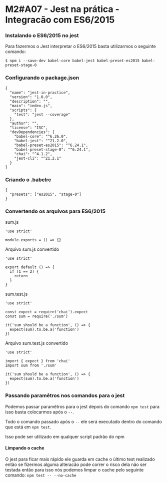 # M2#A07 - Jest na prática - Integracão com ES6/2015

### Instalando o ES6/2015 no jest
Para fazermos o Jest interpretar o ES6/2015 basta utilizarmos o seguinte comando:

```
$ npm i --save-dev babel-core babel-jest babel-preset-es2015 babel-preset-stage-0
```

### Configurando o package.json

```
{
  "name": "jest-in-practice",
  "version": "1.0.0",
  "description": "",
  "main": "index.js",
  "scripts": {
    "test": "jest --coverage"
  },
  "author": "",
  "license": "ISC",
  "devDependencies": {
    "babel-core": "^6.26.0",
    "babel-jest": "^21.2.0",
    "babel-preset-es2015": "^6.24.1",
    "babel-preset-stage-0": "^6.24.1",
    "chai": "^4.1.2",
    "jest-cli": "^21.2.1"
  }
}
```

### Criando o .babelrc
```
{
  "presets": ["es2015", "stage-0"]
}
```

### Convertendo os arquivos para ES6/2015

sum.js
```
'use strict'

module.exports = () => {}
```

Arquivo sum.js convertido
```
'use strict'

export default () => {
  if (1 == 2) {
    return
  }
}

```

sum.test.js

```
'use strict'

const expect = require('chai').expect
const sum = require('./sum')

it('sum should be a function', () => {
  expect(sum).to.be.a('function')
})

```

Arquivo sum.test.js convertido
```
'use strict'

import { expect } from 'chai'
import sum from './sum'

it('sum should be a function', () => {
  expect(sum).to.be.a('function')
})

```

### Passando paramêtros nos comandos para o jest
Podemos passar paramêtros para o jest depois do comando `npm test` para isso basta colocarmos após o `--`.

Todo o comando passado após o `--` ele será executado dentro do comando que está em `npm test`.

Isso pode ser utilizado em qualquer script padrão do npm

#### Limpando o cache
O jest para ficar mais rápido ele guarda em cache o último test realizado então se fizermos alguma alteracão pode correr o risco dela não ser testada então para isso nós podemos limpar o cache pelo seguinte comando: `npm test -- --no-cache`

